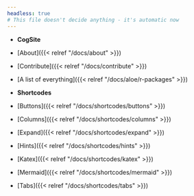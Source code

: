 ```yaml
---
headless: true
# This file doesn't decide anything - it's automatic now
---
```


- **CogSite**
- [About]({{< relref "/docs/about" >}})
 - [Contribute]({{< relref "/docs/contribute" >}})
- [A list of everything]({{< relref "/docs/aloe/r-packages" >}})

- **Shortcodes**
- [Buttons]({{< relref "/docs/shortcodes/buttons" >}})
- [Columns]({{< relref "/docs/shortcodes/columns" >}})
- [Expand]({{< relref "/docs/shortcodes/expand" >}})
- [Hints]({{< relref "/docs/shortcodes/hints" >}})
- [Katex]({{< relref "/docs/shortcodes/katex" >}})
- [Mermaid]({{< relref "/docs/shortcodes/mermaid" >}})
- [Tabs]({{< relref "/docs/shortcodes/tabs" >}})
<br />
